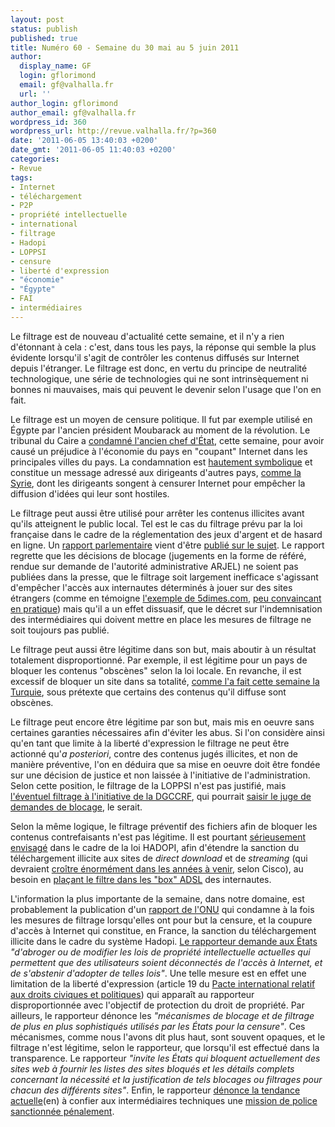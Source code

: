 ```yaml
---
layout: post
status: publish
published: true
title: Numéro 60 - Semaine du 30 mai au 5 juin 2011
author:
  display_name: GF
  login: gflorimond
  email: gf@valhalla.fr
  url: ''
author_login: gflorimond
author_email: gf@valhalla.fr
wordpress_id: 360
wordpress_url: http://revue.valhalla.fr/?p=360
date: '2011-06-05 13:40:03 +0200'
date_gmt: '2011-06-05 11:40:03 +0200'
categories:
- Revue
tags:
- Internet
- téléchargement
- P2P
- propriété intellectuelle
- international
- filtrage
- Hadopi
- LOPPSI
- censure
- liberté d'expression
- "économie"
- "Égypte"
- FAI
- intermédiaires
---
```

<p>Le filtrage est de nouveau d'actualité cette semaine, et il n'y a rien d'étonnant à cela : c'est, dans tous les pays, la réponse qui semble la plus évidente lorsqu'il s'agit de contrôler les contenus diffusés sur Internet depuis l'étranger. Le filtrage est donc, en vertu du principe de neutralité technologique, une série de technologies qui ne sont intrinsèquement ni bonnes ni mauvaises, mais qui peuvent le devenir selon l'usage que l'on en fait.</p>
<p>Le filtrage est un moyen de censure politique. Il fut par exemple utilisé en Égypte par l'ancien président Moubarack au moment de la révolution. Le tribunal du Caire a <a href="http://www.numerama.com/magazine/18906-65-millions-d-euros-d-amende-pour-avoir-coupe-internet-en-egypte.html">condamné l'ancien chef d'État</a>, cette semaine, pour avoir causé un préjudice à l'économie du pays en "coupant" Internet dans les principales villes du pays. La condamnation est <a href="http://www.zdnet.fr/actualites/egypte-la-coupure-d-internet-au-centre-de-la-premiere-condamnation-d-hosni-moubarak-39761246.htm">hautement symbolique</a> et constitue un message adressé aux dirigeants d'autres pays, <a href="http://www.numerama.com/magazine/18957-la-syrie-coupe-aussi-l-acces-a-internet.html">comme la Syrie</a>, dont les dirigeants songent à censurer Internet pour empêcher la diffusion d'idées qui leur sont hostiles.</p>
<p>Le filtrage peut aussi être utilisé pour arrêter les contenus illicites avant qu'ils atteignent le public local. Tel est le cas du filtrage prévu par la loi française dans le cadre de la réglementation des jeux d'argent et de hasard en ligne. Un <a href="http://www.pcinpact.com/actu/news/63804-hadopi-arjel-blocage-indemnisation-couts.htm">rapport parlementaire</a> vient d'être <a href="http://www.zdnet.fr/actualites/sites-de-jeux-illegaux-les-blocages-de-l-arjel-sont-ils-efficaces-39761259.htm">publié sur le sujet</a>. Le rapport regrette que les décisions de blocage (jugements en la forme de référé, rendue sur demande de l'autorité administrative ARJEL) ne soient pas publiées dans la presse, que le filtrage soit largement inefficace s'agissant d'empêcher l'accès aux internautes déterminés à jouer sur des sites étrangers (comme en témoigne <a href="http://www.pcinpact.com/actu/news/63812-5dimes-fivedimes-blocage-arjel.htm">l'exemple de 5dimes.com</a>, <a href="http://www.pcinpact.com/actu/news/63829-5dimes-arjel-blocage-bgp-dns.htm">peu convaincant en pratique</a>) mais qu'il a un effet dissuasif, que le décret sur l'indemnisation des intermédiaires qui doivent mettre en place les mesures de filtrage ne soit toujours pas publié.</p>
<p>Le filtrage peut aussi être légitime dans son but, mais aboutir à un résultat totalement disproportionné. Par exemple, il est légitime pour un pays de bloquer les contenus "obscènes" selon la loi locale. En revanche, il est excessif de bloquer un site dans sa totalité, <a href="http://www.numerama.com/magazine/18912-rapidshare-et-fileserve-bannis-en-turquie.html">comme l'a fait cette semaine la Turquie</a>, sous prétexte que certains des contenus qu'il diffuse sont obscènes.</p>
<p>Le filtrage peut encore être légitime par son but, mais mis en oeuvre sans certaines garanties nécessaires afin d'éviter les abus. Si l'on considère ainsi qu'en tant que limite à la liberté d'expression le filtrage ne peut être actionné qu'<i>a posteriori</i>, contre des contenus jugés illicites, et non de manière préventive, l'on en déduira que sa mise en oeuvre doit être fondée sur une décision de justice et non laissée à l'initiative de l'administration. Selon cette position, le filtrage de la LOPPSI n'est pas justifié, mais <a href="http://www.numerama.com/magazine/18934-frederic-lefebvre-relance-le-blocage-de-sites-via-la-dgccrf.html">l'éventuel filtrage à l'initiative de la DGCCRF</a>, qui pourrait <a href="http://www.numerama.com/magazine/18934-frederic-lefebvre-relance-le-blocage-de-sites-via-la-dgccrf.html">saisir le juge de demandes de blocage</a>, le serait.</p>
<p>Selon la même logique, le filtrage préventif des fichiers afin de bloquer les contenus contrefaisants n'est pas légitime. Il est pourtant <a href="http://www.pcinpact.com/actu/news/63888-hadopi-streaming-direct-download-etudes-observations.htm">sérieusement envisagé</a> dans le cadre de la loi HADOPI, afin d'étendre la sanction du téléchargement illicite aux sites de <i>direct download</i> et de <i>streaming</i> (qui devraient <a href="http://www.numerama.com/magazine/18961-le-trafic-p2p-et-telechargement-direct-devrait-exploser-dans-les-annees-a-venir.html">croître énormément dans les années à venir</a>, selon Cisco), au besoin en <a href="http://www.numerama.com/magazine/18917-l-hadopi-n-a-recu-que-3-reponses-sur-les-logiciels-de-filtrage.html">plaçant le filtre dans les "box" ADSL</a> des internautes.</p>
<p>L'information la plus importante de la semaine, dans notre domaine, est probablement la publication d'un <a href="http://www.pcinpact.com/actu/news/63923-nations-unies-hadopi-liberte-expression.htm">rapport de l'ONU</a> qui condamne à la fois les mesures de filtrage lorsqu'elles ont pour but la censure, et la coupure d'accès à Internet qui constitue, en France, la sanction du téléchargement illicite dans le cadre du système Hadopi. <a href="http://www.numerama.com/magazine/18952-un-rapport-de-l-onu-fustige-la-loi-hadopi-et-le-filtrage.html">Le rapporteur demande aux États</a> <i>"d'abroger ou de modifier les lois de propriété intellectuelle actuelles qui permettent que des utilisateurs soient déconnectés de l'accès à Internet, et de s'abstenir d'adopter de telles lois"</i>. Une telle mesure est en effet une limitation de la liberté d'expression (article 19 du <a href="http://www2.ohchr.org/french/law/ccpr.htm">Pacte international relatif aux droits civiques et politiques</a>) qui apparaît au rapporteur disproportionnée avec l'objectif de protection du droit de propriété. Par ailleurs, le rapporteur dénonce les <i>"mécanismes de blocage et de filtrage de plus en plus sophistiqués utilisés par les États pour la censure"</i>. Ces mécanismes, comme nous l'avons dit plus haut, sont souvent opaques, et le filtrage n'est légitime, selon le rapporteur, que lorsqu'il est effectué dans la transparence. Le rapporteur <i>"invite les États qui bloquent actuellement des sites web à fournir les listes des sites bloqués et les détails complets concernant la nécessité et la justification de tels blocages ou filtrages pour chacun des différents sites"</i>. Enfin, le rapporteur <a href="http://arstechnica.com/tech-policy/news/2011/06/un-free-speech-watchdog-blasts-three-strikes-rules.ars">dénonce la tendance actuelle</a><span class="lang">(en)</span> à confier aux intermédiaires techniques une <a href="http://www.laquadrature.net/fr/un-rapport-de-lonu-tacle-le-g8-lacta-hadopi-loppsi">mission de police sanctionnée pénalement</a>.</p>
